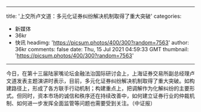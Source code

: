 
---
title: '上交所卢文道：多元化证券纠纷解决机制取得了重大突破'
categories: 
 - 新媒体
 - 36kr
 - 快讯
headimg: 'https://picsum.photos/400/300?random=7563'
author: 36kr
comments: false
date: Thu, 15 Jul 2021 04:59:33 GMT
thumbnail: 'https://picsum.photos/400/300?random=7563'
---

<div>   
今日，在第十三届陆家嘴论坛金融法治国际研讨会上，上海证券交易所副总经理卢文道发表主题演讲时表示，目前，多元化证券纠纷解决机制取得了重大突破。如构建路径上，形成了各方联手行动机制；构建重点上，把调解作为化解纠纷的主要形式。但同时，资本市场的诚信和秩序还在持续改善中，如何建立证券行业的仲裁机制、如何进一步发挥全面监管等问题也需要受到关注。（中证报）  
</div>
            